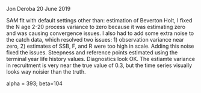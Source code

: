 Jon Deroba 20 June 2019

SAM fit with default settings other than: estimation of Beverton Holt, I fixed the N age 2-20 process variance to zero because it was estimating zero and was causing convergence issues.  I also had to add some extra noise to the catch data, which resolved two issues: 1) observation variance near zero, 2) estimates of SSB, F, and R were too high in scale.  Adding this noise fixed the issues.  Steepness and reference points estimated using the terminal year life history values.  Diagnostics look OK.  The estiamte variance in recruitment is very near the true value of 0.3, but the time series visually looks way noisier than the truth.

alpha = 393; beta=104

